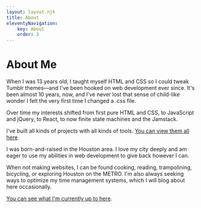 ```yaml
---
layout: layout.njk
title: About
eleventyNavigation:
    key: About
    order: 3
---
```


# About Me

When I was 13 years old, I taught myself HTML and CSS so I could tweak Tumblr themes—and I've been hooked on web development ever since. It's been almost 10 years, now, and I've never lost that sense of child-like wonder I felt the very first time I changed a .css file.

Over time my interests shifted from first pure HTML and CSS, to JavaScript and jQuery, to React, to now finite state machines and the Jamstack.

I've built all kinds of projects with all kinds of tools. [You can view them all here](../projects).

I was born-and-raised in the Houston area. I love my city deeply and am eager to use my abilities in web development to give back however I can.

When not making websites, I can be found cooking, reading, trampolining, bicycling, or exploring Houston on the METRO. I'm also always seeking ways to optimize my time management systems, which I will blog about here occasionally.

[You can see what I'm currently up to here](../now).